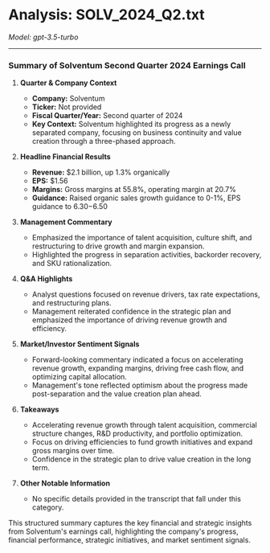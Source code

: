 # Analysis: SOLV_2024_Q2.txt

*Model: gpt-3.5-turbo*

---

### Summary of Solventum Second Quarter 2024 Earnings Call

1. **Quarter & Company Context**
   - **Company:** Solventum
   - **Ticker:** Not provided
   - **Fiscal Quarter/Year:** Second quarter of 2024
   - **Key Context:** Solventum highlighted its progress as a newly separated company, focusing on business continuity and value creation through a three-phased approach.

2. **Headline Financial Results**
   - **Revenue:** $2.1 billion, up 1.3% organically
   - **EPS:** $1.56
   - **Margins:** Gross margins at 55.8%, operating margin at 20.7%
   - **Guidance:** Raised organic sales growth guidance to 0-1%, EPS guidance to $6.30-$6.50

3. **Management Commentary**
   - Emphasized the importance of talent acquisition, culture shift, and restructuring to drive growth and margin expansion.
   - Highlighted the progress in separation activities, backorder recovery, and SKU rationalization.

4. **Q&A Highlights**
   - Analyst questions focused on revenue drivers, tax rate expectations, and restructuring plans.
   - Management reiterated confidence in the strategic plan and emphasized the importance of driving revenue growth and efficiency.

5. **Market/Investor Sentiment Signals**
   - Forward-looking commentary indicated a focus on accelerating revenue growth, expanding margins, driving free cash flow, and optimizing capital allocation.
   - Management's tone reflected optimism about the progress made post-separation and the value creation plan ahead.

6. **Takeaways**
   - Accelerating revenue growth through talent acquisition, commercial structure changes, R&D productivity, and portfolio optimization.
   - Focus on driving efficiencies to fund growth initiatives and expand gross margins over time.
   - Confidence in the strategic plan to drive value creation in the long term.

7. **Other Notable Information**
   - No specific details provided in the transcript that fall under this category.

This structured summary captures the key financial and strategic insights from Solventum's earnings call, highlighting the company's progress, financial performance, strategic initiatives, and market sentiment signals.